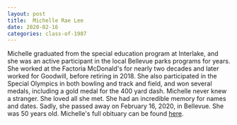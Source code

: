 ```yaml
---
layout: post
title:  Michelle Rae Lee
date: 2020-02-16
categories: class-of-1987
---
```

Michelle graduated from the special education program at Interlake, and she was an active participant in the local Bellevue parks programs for years. She worked at the Factoria McDonald's for nearly two decades and later worked for Goodwill, before retiring in 2018. She also participated in the Special Olympics in both bowling and track and field, and won several medals, including a gold medal for the 400 yard dash. Michelle never knew a stranger. She loved all she met. She had an incredible memory for names and dates. Sadly, she passed away on February 16, 2020, in Bellevue. She was 50 years old. Michelle's full obituary can be found [here](https://tinyurl.com/y2vm36qm).

